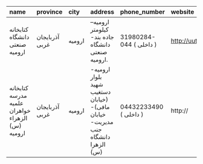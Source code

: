 | name                                            | province       | city   | address                                                                        | phone_number            | website          |
|:------------------------------------------------|:---------------|:-------|:-------------------------------------------------------------------------------|:------------------------|:-----------------|
| كتابخانه دانشگاه صنعتی اروميه                   | آذربایجان غربی | اروميه | ارومیه– كیلومتر جاده بند- دانشگاه صنعتی ارومیه.                                | 31980284-044 ( داخلی  ) | http://uut.ac.ir |
| کتابخانه مدرسه علمیه خواهران الزهراء (س) ارومیه | آذربایجان غربی | اروميه | ارومیه- بلوار شهید دستغیب (خیابان مافی)- خیابان مدیریت- جنب دانشگاه الزهرا (س) | 04432233490 ( داخلی  )  | http://          |